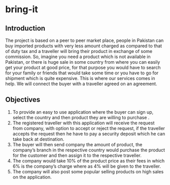 # bring-it

## Introduction
The project is based on a peer to peer market place, people in Pakistan can buy
imported products with very less amount charged as compared to that of duty
tax and a traveller will bring their product in exchange of some commission. So,
imagine you need a product which is not available in Pakistan, or there is huge
sale in some country from where you can easily get your product at good price,
for that purpose you would have to search for your family or friends that would
take some time or you have to go for shipment which is quite expensive. This
is where our services comes in help. We will connect the buyer with a traveller
agreed on an agreement.

## Objectives
1. To provide an easy to use application where the buyer can sign up, select
the country and then product they are willing to purchase .
2. The registered traveller with this application will receive the request from
company, with option to accept or reject the request, if the traveller accepts
the request then he have to pay a security deposit which he can take back
at destination.
3. The buyer will then send company the amount of product, the company’s
branch in the respective country would purchase the product for the customer and then assign it to the respective traveller.
4. The company would take 10% of the product price as their fees in which 6%
is the company’s charge where as 4% will be given to the traveller.
5. The company will also post some popular selling products on high sales on
the application.

